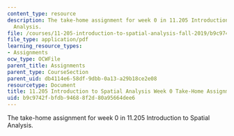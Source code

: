 ```yaml
---
content_type: resource
description: The take-home assignment for week 0 in 11.205 Introduction to Spatial
  Analysis.
file: /courses/11-205-introduction-to-spatial-analysis-fall-2019/b9c9742fbfdb94688f2d80a95664dee6_11.205f19_week_0_takehome.pdf
file_type: application/pdf
learning_resource_types:
- Assignments
ocw_type: OCWFile
parent_title: Assignments
parent_type: CourseSection
parent_uid: db4114e6-58df-9dbb-0a13-a29b18ce2e08
resourcetype: Document
title: 11.205 Introduction to Spatial Analysis Week 0 Take-Home Assignment
uid: b9c9742f-bfdb-9468-8f2d-80a95664dee6
---
```

The take-home assignment for week 0 in 11.205 Introduction to Spatial Analysis.

